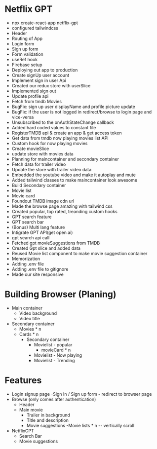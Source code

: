 # Netflix GPT

- npx create-react-app netflix-gpt
- configured tailwindcss
- Header
- Routing of App
- Login form
- Sign up form
- Form validation
- useRef hook
- Firebase setup
- Deploying out app to production
- Create signUp user account
- Implement sign in user Api
- Created our redux store with userSlice
- Implemented sign out
- Update profile api
- Fetch from tmdb Movies
- BugFix: sign up user displayName and profile picture update
- BugFix: if the user is not logged in redirect/browse to login page and vice-versa
- Unsubscribed to the onAuthStateChange callback
- Added hard coded values to constant file
- RegisterTMDB api & create an app & get access token
- Get data from tmdb now playing movies list API
- Custom hook for now playing movies
- Create movieSlice
- update store with movies data
- Planning for maincontainer and secondary container
- Fetch data for trailer video
- Update the store with trailer video data
- Embedded the youtube video and make it autoplay and mute
- Added tailwind classes to make maincontainer look awesome
- Build Secondary container
- Movie list
- Movie card
- Foundout TMDB image cdn url
- Made the browse page amazing with tailwind css
- Created popular, top rated, treanding custom hooks
- GPT search feature
- GPT search bar
- (Bonus) Multi lang feature 
- Intigrate GPT API(get open ai)
- gpt search api call
- Fetched gpt movieSuggestions from TMDB
- Created Gpt slice and added data
- Reused Movie list component to make movie suggestion container
- Memorization
- Adding .env file
- Adding .env file to gitignore
- Made our site responsive

# Building Browser (Planing)
- Main container
  - Video background
  - Video title
- Secondary container
  - Movies * n
  - Cards * n
    - Secondary container
      - Movielist - popular
        - movieCard * n
      - Movielist - Now playing
      - Movielist - Trending


# Features
- Login signup page
  -Sign In / Sign up form - redirect to browser page
- Browse (only comes after authentication)
  - Header
  - Main movie
    - Trailer in background
    - Title and description
    - Movie suggestions
      -Movie lists * n -- vertically scroll
- NetflixGPT
  - Search Bar
  - Movie suggestions